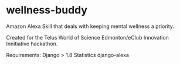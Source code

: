 # wellness-buddy
Amazon Alexa Skill that deals with keeping mental wellness a priority.

Created for the Telus World of Science Edmonton/eClub Innovation Innitiative hackathon.

Requirements:
Django > 1.8
Statistics
django-alexa